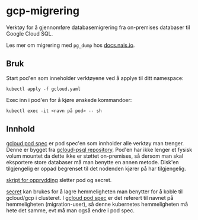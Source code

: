 # gcp-migrering

Verktøy for å gjennomføre databasemigrering fra on-premises databaser til Google Cloud SQL.

Les mer om migrering med `pg_dump` hos [docs.nais.io](https://docs.nais.io/clusters/migrating-databases-to-gcp/#from-on-premise-postgresql).

## Bruk
Start pod'en som inneholder verktøyene ved å applye til ditt namespace: 
```
kubectl apply -f gcloud.yaml
```

Exec inn i pod'en for å kjøre ønskede kommandoer:
```
kubectl exec -it <navn på pod> -- sh
```

## Innhold
[gcloud pod spec](./gcloud.yaml) er pod spec'en som innholder alle verktøy man trenger. Denne er bygget fra [gcloud-psql repository](https://github.com/nais/gcloud-psql). Pod'en har ikke lenger et fysisk volum mountet da dette ikke er støttet on-premises, så dersom man skal eksportere store databaser må man benytte en annen metode. Disk'en tilgjengelig er oppad begrenset til det nodenden kjører på  har tilgjengelig.

[skript for opprydding](./cleanup-migration.sh) sletter pod og secret.

[secret](./secret.yaml) kan brukes for å lagre hemmeligheten man benytter for å koble til gcloud/gcp i clusteret. I [gcloud pod spec](./gcloud.yaml) er det referert til navnet på hemmeligheten (migration-user), så denne kubernetes hemmeligheten må hete det samme, evt må man også endre i pod spec.
